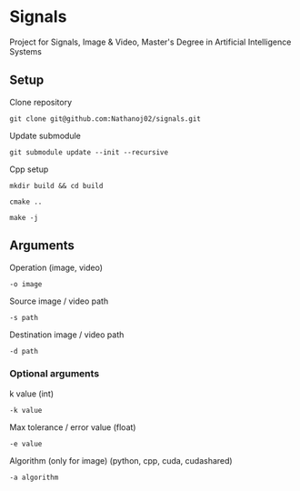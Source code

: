 # Signals
Project for Signals, Image &amp; Video, Master's Degree in Artificial Intelligence Systems

## Setup
Clone repository
```
git clone git@github.com:Nathanoj02/signals.git
```

Update submodule
```
git submodule update --init --recursive
```

Cpp setup
```
mkdir build && cd build
```
```
cmake ..
```
```
make -j
```

## Arguments
Operation (image, video)
```
-o image
```

Source image / video path
```
-s path
```

Destination image / video path
```
-d path
```

### Optional arguments
k value (int)
```
-k value
```

Max tolerance / error value (float)
```
-e value
```

Algorithm (only for image) (python, cpp, cuda, cudashared)
```
-a algorithm
```
